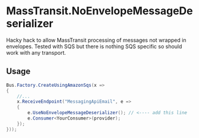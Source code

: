 # MassTransit.NoEnvelopeMessageDeserializer
Hacky hack to allow MassTransit processing of messages not wrapped in envelopes. Tested with SQS but there is nothing SQS specific so should work with any transport.

## Usage
```csharp
Bus.Factory.CreateUsingAmazonSqs(x =>
{
    //...
    x.ReceiveEndpoint("MessagingApiEmail", e =>
    {
        e.UseNoEnvelopeMessageDeserializer(); // <---- add this line
        e.Consumer<YourConsumer>(provider);
    });
}));
```
